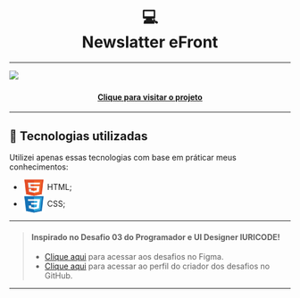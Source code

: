 <h1 align="center">
  💻<br>Newslatter eFront
</h1>

---

<img src="./newsletter-efront"/>

<h4 align="center"><a href="https://devjoaogabriel.github.io/OnePage/">Clique para visitar o projeto</a></h4>

---

## 💼 Tecnologias utilizadas

Utilizei apenas essas tecnologias com base em práticar meus conhecimentos:

- <img align="center" alt="Joao-HTML" height="30" width="40" src="https://raw.githubusercontent.com/devicons/devicon/master/icons/html5/html5-original.svg"> HTML;
- <img align="center" alt="Joao-CSS" height="30" width="40" src="https://raw.githubusercontent.com/devicons/devicon/master/icons/css3/css3-original.svg"> CSS;

---

> #### Inspirado no Desafio 03 do Programador e UI Designer IURICODE!
>
> - <a href="https://www.figma.com/file/Yb9IBH56g7T1hdIyZ3BMNO/Desafios---Codelândia?node-id=624%3A2">Clique aqui</a> para acessar aos desafios no Figma.
> - <a href="https://github.com/iuricode">Clique aqui</a> para acessar ao perfil do criador dos desafios no GitHub.
>
---
